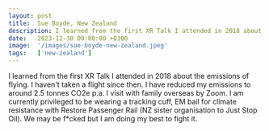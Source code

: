 ```yaml
---
layout: post
title:  Sue Boyde, New Zealand
description: I learned from the first XR Talk I attended in 2018 about the emissions of flying. I haven't taken a flight since then. I have reduced my emissions to...
date:   2023-12-30 00:00:00 +0300
image:  '/images/sue-boyde-new-zealand.jpeg'
tags:   ['new-zealand']
---
```

I learned from the first XR Talk I attended in 2018 about the emissions of flying. I haven't taken a flight since then. I have reduced my emissions to around 2.5 tonnes CO2e p.a. I visit with family overseas by Zoom. I am currently privileged to be wearing a tracking cuff, EM bail for climate resistance with Restore Passenger Rail (NZ sister organisation to Just Stop Oil). We may be f*cked but I am doing my best to fight it.

